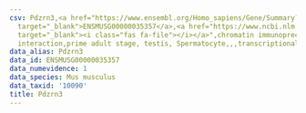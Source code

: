 ```yaml
---
csv: Pdzrn3,<a href="https://www.ensembl.org/Homo_sapiens/Gene/Summary?db=core;g=ENSMUSG00000035357"
  target="_blank">ENSMUSG00000035357</a>,<a href="https://www.ncbi.nlm.nih.gov/pubmed/25450459"
  target="_blank"><i class="fas fa-file"></i></a>",chromatin immunoprecipitation assay,direct
  interaction,prime adult stage, testis, Spermatocyte,,,transcriptional regulation,
data_alias: Pdzrn3
data_id: ENSMUSG00000035357
data_numevidence: 1
data_species: Mus musculus
data_taxid: '10090'
title: Pdzrn3
---
```

